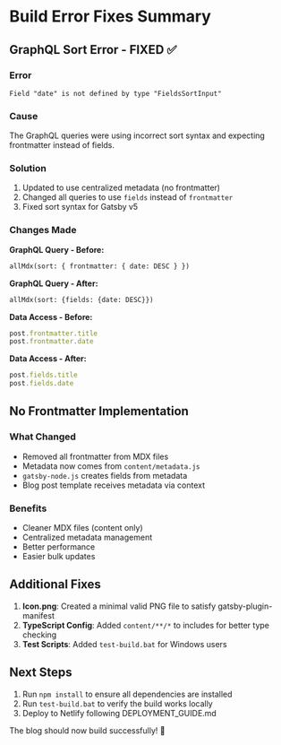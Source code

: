 # Build Error Fixes Summary

## GraphQL Sort Error - FIXED ✅

### Error
```
Field "date" is not defined by type "FieldsSortInput"
```

### Cause
The GraphQL queries were using incorrect sort syntax and expecting frontmatter instead of fields.

### Solution
1. Updated to use centralized metadata (no frontmatter)
2. Changed all queries to use `fields` instead of `frontmatter`
3. Fixed sort syntax for Gatsby v5

### Changes Made

**GraphQL Query - Before:**
```graphql
allMdx(sort: { frontmatter: { date: DESC } })
```

**GraphQL Query - After:**
```graphql
allMdx(sort: {fields: {date: DESC}})
```

**Data Access - Before:**
```typescript
post.frontmatter.title
post.frontmatter.date
```

**Data Access - After:**
```typescript
post.fields.title
post.fields.date
```

## No Frontmatter Implementation

### What Changed
- Removed all frontmatter from MDX files
- Metadata now comes from `content/metadata.js`
- `gatsby-node.js` creates fields from metadata
- Blog post template receives metadata via context

### Benefits
- Cleaner MDX files (content only)
- Centralized metadata management
- Better performance
- Easier bulk updates

## Additional Fixes

1. **Icon.png**: Created a minimal valid PNG file to satisfy gatsby-plugin-manifest
2. **TypeScript Config**: Added `content/**/*` to includes for better type checking
3. **Test Scripts**: Added `test-build.bat` for Windows users

## Next Steps

1. Run `npm install` to ensure all dependencies are installed
2. Run `test-build.bat` to verify the build works locally
3. Deploy to Netlify following DEPLOYMENT_GUIDE.md

The blog should now build successfully! 🎉
